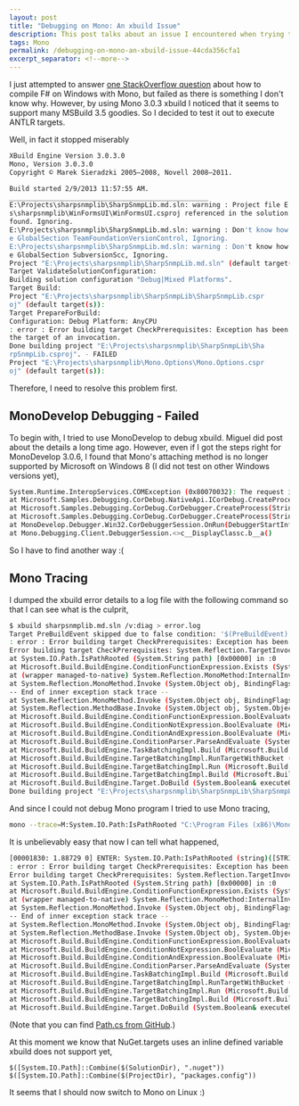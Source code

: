 ```yaml
---
layout: post
title: "Debugging on Mono: An xbuild Issue"
description: This post talks about an issue I encountered when trying to compile F# on Windows with Mono.
tags: Mono
permalink: /debugging-on-mono-an-xbuild-issue-44cda356cfa1
excerpt_separator: <!--more-->
---
```

I just attempted to answer [one StackOverflow question](http://stackoverflow.com/questions/14678414/installing-f-3-windows-xp-using-mono/14679719#14679719) about how to compile F# on Windows with Mono, but failed as there is something I don't know why. However, by using Mono 3.0.3 xbuild I noticed that it seems to support many MSBuild 3.5 goodies. So I decided to test it out to execute ANTLR targets.
<!--more-->

Well, in fact it stopped miserably

``` bash
XBuild Engine Version 3.0.3.0
Mono, Version 3.0.3.0
Copyright © Marek Sieradzki 2005–2008, Novell 2008–2011.

Build started 2/9/2013 11:57:55 AM.
__________________________________________________
E:\Projects\sharpsnmplib\SharpSnmpLib.md.sln: warning : Project file E:\Project
s\sharpsnmplib\WinFormsUI\WinFormsUI.csproj referenced in the solution file, not
found. Ignoring.
E:\Projects\sharpsnmplib\SharpSnmpLib.md.sln: warning : Don't know how to handl
e GlobalSection TeamFoundationVersionControl, Ignoring.
E:\Projects\sharpsnmplib\SharpSnmpLib.md.sln: warning : Don't know how to handl
e GlobalSection SubversionScc, Ignoring.
Project "E:\Projects\sharpsnmplib\SharpSnmpLib.md.sln" (default target(s)):
Target ValidateSolutionConfiguration:
Building solution configuration "Debug|Mixed Platforms".
Target Build:
Project "E:\Projects\sharpsnmplib\SharpSnmpLib\SharpSnmpLib.cspr
oj" (default target(s)):
Target PrepareForBuild:
Configuration: Debug Platform: AnyCPU
: error : Error building target CheckPrerequisites: Exception has been thrown by
the target of an invocation.
Done building project "E:\Projects\sharpsnmplib\SharpSnmpLib\Sha
rpSnmpLib.csproj". - FAILED
Project "E:\Projects\sharpsnmplib\Mono.Options\Mono.Options.cspr
oj" (default target(s)):
```

Therefore, I need to resolve this problem first.

## MonoDevelop Debugging - Failed
To begin with, I tried to use MonoDevelop to debug xbuild. Miguel did post about the details a long time ago. However, even if I got the steps right for MonoDevelop 3.0.6, I found that Mono's attaching method is no longer supported by Microsoft on Windows 8 (I did not test on other Windows versions yet),

``` bash
System.Runtime.InteropServices.COMException (0x80070032): The request is not supported. (Exception from HRESULT: 0x80070032)
at Microsoft.Samples.Debugging.CorDebug.NativeApi.ICorDebug.CreateProcess(String lpApplicationName, String lpCommandLine, SECURITY_ATTRIBUTES lpProcessAttributes, SECURITY_ATTRIBUTES lpThreadAttributes, Int32 bInheritHandles, UInt32 dwCreationFlags, IntPtr lpEnvironment, String lpCurrentDirectory, STARTUPINFO lpStartupInfo, PROCESS_INFORMATION lpProcessInformation, CorDebugCreateProcessFlags debuggingFlags, ICorDebugProcess& ppProcess)
at Microsoft.Samples.Debugging.CorDebug.CorDebugger.CreateProcess(String applicationName, String commandLine, SECURITY_ATTRIBUTES processAttributes, SECURITY_ATTRIBUTES threadAttributes, Boolean inheritHandles, Int32 creationFlags, IntPtr environment, String currentDirectory, STARTUPINFO startupInfo, PROCESS_INFORMATION& processInformation, CorDebugCreateProcessFlags debuggingFlags)
at Microsoft.Samples.Debugging.CorDebug.CorDebugger.CreateProcess(String applicationName, String commandLine, String currentDirectory, IDictionary`2 environment, Int32 flags)
at MonoDevelop.Debugger.Win32.CorDebuggerSession.OnRun(DebuggerStartInfo startInfo)
at Mono.Debugging.Client.DebuggerSession.<>c__DisplayClassc.b__a()
```
So I have to find another way :(

## Mono Tracing
I dumped the xbuild error details to a log file with the following command so that I can see what is the culprit,

``` bash
$ xbuild sharpsnmplib.md.sln /v:diag > error.log
Target PreBuildEvent skipped due to false condition: '$(PreBuildEvent)' != ''
: error : Error building target CheckPrerequisites: Exception has been thrown by the target of an invocation.
Error building target CheckPrerequisites: System.Reflection.TargetInvocationException: Exception has been thrown by the target of an invocation. --> System.ArgumentException: Illegal characters in path.
at System.IO.Path.IsPathRooted (System.String path) [0x00000] in :0
at Microsoft.Build.BuildEngine.ConditionFunctionExpression.Exists (System.String file, Microsoft.Build.BuildEngine.Project context) [0x00000] in :0
at (wrapper managed-to-native) System.Reflection.MonoMethod:InternalInvoke (System.Reflection.MonoMethod,object,object[],System.Exception&)
at System.Reflection.MonoMethod.Invoke (System.Object obj, BindingFlags invokeAttr, System.Reflection.Binder binder, System.Object[] parameters, System.Globalization.CultureInfo culture) [0x00000] in :0
-- End of inner exception stack trace --
at System.Reflection.MonoMethod.Invoke (System.Object obj, BindingFlags invokeAttr, System.Reflection.Binder binder, System.Object[] parameters, System.Globalization.CultureInfo culture) [0x00000] in :0
at System.Reflection.MethodBase.Invoke (System.Object obj, System.Object[] parameters) [0x00000] in :0
at Microsoft.Build.BuildEngine.ConditionFunctionExpression.BoolEvaluate (Microsoft.Build.BuildEngine.Project context) [0x00000] in :0
at Microsoft.Build.BuildEngine.ConditionNotExpression.BoolEvaluate (Microsoft.Build.BuildEngine.Project context) [0x00000] in :0
at Microsoft.Build.BuildEngine.ConditionAndExpression.BoolEvaluate (Microsoft.Build.BuildEngine.Project context) [0x00000] in :0
at Microsoft.Build.BuildEngine.ConditionParser.ParseAndEvaluate (System.String condition, Microsoft.Build.BuildEngine.Project context) [0x00000] in :0
at Microsoft.Build.BuildEngine.TaskBatchingImpl.Build (Microsoft.Build.BuildEngine.BuildTask buildTask, System.Boolean& executeOnErrors) [0x00000] in :0
at Microsoft.Build.BuildEngine.TargetBatchingImpl.RunTargetWithBucket (System.Collections.Generic.Dictionary`2 bucket, Microsoft.Build.BuildEngine.Target target, System.Boolean& executeOnErrors) [0x00000] in :0
at Microsoft.Build.BuildEngine.TargetBatchingImpl.Run (Microsoft.Build.BuildEngine.Target target, System.Boolean& executeOnErrors) [0x00000] in :0
at Microsoft.Build.BuildEngine.TargetBatchingImpl.Build (Microsoft.Build.BuildEngine.Target target, System.Boolean& executeOnErrors) [0x00000] in :0
at Microsoft.Build.BuildEngine.Target.DoBuild (System.Boolean& executeOnErrors) [0x00000] in :0
Done building project "E:\Projects\sharpsnmplib\SharpSnmpLib\SharpSnmpLib.csproj". -- FAILED
```

And since I could not debug Mono program I tried to use Mono tracing,

``` bash
mono --trace=M:System.IO.Path:IsPathRooted "C:\Program Files (x86)\Mono-3.0.3\lib\mono\4.5\xbuild.exe" SharpSnmpLib.md.sln /v:diag > details.log
```

It is unbelievably easy that now I can tell what happened,

``` bash
[00001830: 1.88729 0] ENTER: System.IO.Path:IsPathRooted (string)([STRING:040CA330:$([System.IO.Path]::Combine(E:\Projects\sharpsnmplib\, ".nuget"))\nuget.exe], )
: error : Error building target CheckPrerequisites: Exception has been thrown by the target of an invocation.
Error building target CheckPrerequisites: System.Reflection.TargetInvocationException: Exception has been thrown by the target of an invocation. --> System.ArgumentException: Illegal characters in path.
at System.IO.Path.IsPathRooted (System.String path) [0x00000] in :0
at Microsoft.Build.BuildEngine.ConditionFunctionExpression.Exists (System.String file, Microsoft.Build.BuildEngine.Project context) [0x00000] in :0
at (wrapper managed-to-native) System.Reflection.MonoMethod:InternalInvoke (System.Reflection.MonoMethod,object,object[],System.Exception&)
at System.Reflection.MonoMethod.Invoke (System.Object obj, BindingFlags invokeAttr, System.Reflection.Binder binder, System.Object[] parameters, System.Globalization.CultureInfo culture) [0x00000] in :0
-- End of inner exception stack trace --
at System.Reflection.MonoMethod.Invoke (System.Object obj, BindingFlags invokeAttr, System.Reflection.Binder binder, System.Object[] parameters, System.Globalization.CultureInfo culture) [0x00000] in :0
at System.Reflection.MethodBase.Invoke (System.Object obj, System.Object[] parameters) [0x00000] in :0
at Microsoft.Build.BuildEngine.ConditionFunctionExpression.BoolEvaluate (Microsoft.Build.BuildEngine.Project context) [0x00000] in :0
at Microsoft.Build.BuildEngine.ConditionNotExpression.BoolEvaluate (Microsoft.Build.BuildEngine.Project context) [0x00000] in :0
at Microsoft.Build.BuildEngine.ConditionAndExpression.BoolEvaluate (Microsoft.Build.BuildEngine.Project context) [0x00000] in :0
at Microsoft.Build.BuildEngine.ConditionParser.ParseAndEvaluate (System.String condition, Microsoft.Build.BuildEngine.Project context) [0x00000] in :0
at Microsoft.Build.BuildEngine.TaskBatchingImpl.Build (Microsoft.Build.BuildEngine.BuildTask buildTask, System.Boolean& executeOnErrors) [0x00000] in :0
at Microsoft.Build.BuildEngine.TargetBatchingImpl.RunTargetWithBucket (System.Collections.Generic.Dictionary`2 bucket, Microsoft.Build.BuildEngine.Target target, System.Boolean& executeOnErrors) [0x00000] in :0
at Microsoft.Build.BuildEngine.TargetBatchingImpl.Run (Microsoft.Build.BuildEngine.Target target, System.Boolean& executeOnErrors) [0x00000] in :0
at Microsoft.Build.BuildEngine.TargetBatchingImpl.Build (Microsoft.Build.BuildEngine.Target target, System.Boolean& executeOnErrors) [0x00000] in :0
at Microsoft.Build.BuildEngine.Target.DoBuild (System.Boolean& executeOnErrors) [0x00000] in :0
```

(Note that you can find [Path.cs from GitHub](https://github.com/mono/mono/blob/master/mcs/class/corlib/System.IO/Path.cs).)

At this moment we know that NuGet.targets uses an inline defined variable xbuild does not support yet,

``` text
$([System.IO.Path]::Combine($(SolutionDir), ".nuget"))
$([System.IO.Path]::Combine($(ProjectDir), "packages.config"))
```
It seems that I should now switch to Mono on Linux :)
